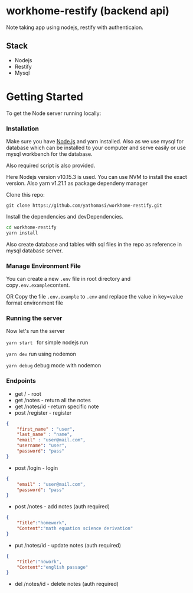 # workhome-restify (backend api)
Note taking app using nodejs, restify with authenticaion.


## Stack
- Nodejs
- Restify
- Mysql


# Getting Started
To get the Node server running locally:
### Installation
Make sure you have  [Node.js](https://nodejs.org/) and yarn installed. 
Also as we use mysql for database which can be installed to your computer and serve easily or use mysql workbench for the database.

Also required script is also provided.

Here Nodejs version v10.15.3 is used. You can use NVM to install the exact version. Also yarn v1.21.1 as package dependeny manager

Clone this repo:

 ` git clone https://github.com/yathomasi/workhome-restify.git `
 

Install the dependencies and devDependencies.

```sh
cd workhome-restify
yarn install
```
Also create database and tables with sql files in the repo as reference in mysql database server.
### Manage Environment File

You can create a new `.env` file in root directory and copy`.env.example`content.

OR
Copy the file `.env.example` to `.env` and replace the value in key=value format environment file

### Running the server

Now let's run the server

`yarn start ` for simple nodejs run

`yarn dev` run using nodemon

`yarn debug` debug mode with nodemon

### Endpoints

- get / - root
- get /notes - return all the notes
- get /notes/id - return specific note
- post /register - register 
```json
{
	"first_name" : "user",
	"last_name" : "name",
	"email" : "user@mail.com",
	"username": "user",
	"password": "pass"
}
```
- post /login - login
```json
{
	"email" : "user@mail.com",
	"password": "pass"
}
```
- post /notes - add notes (auth required)
```json
{
	"Title":"homework",
	"Content":"math equation science derivation"
}
```
- put /notes/id - update notes (auth required)
```json
{
	"Title":"nowork",
	"Content":"english passage"
}
```
- del /notes/id - delete notes (auth required)
